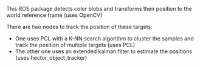 This ROS package detects color blobs and transforms their position to the world reference frame (uses OpenCV)

There are two nodes to track the position of these targets:
   - One uses PCL with a K-NN search algorithm to cluster the samples and track the position of multiple targets (uses PCL)
   - The other one uses an extended kalman filter to estimate the positions (uses hector_object_tracker)
